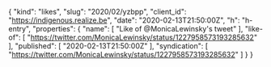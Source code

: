 {
  "kind": "likes",
  "slug": "2020/02/yzbpp",
  "client_id": "https://indigenous.realize.be",
  "date": "2020-02-13T21:50:00Z",
  "h": "h-entry",
  "properties": {
    "name": [
      "Like of @MonicaLewinsky's tweet"
    ],
    "like-of": [
      "https://twitter.com/MonicaLewinsky/status/1227958573193285632"
    ],
    "published": [
      "2020-02-13T21:50:00Z"
    ],
    "syndication": [
      "https://twitter.com/MonicaLewinsky/status/1227958573193285632"
    ]
  }
}
